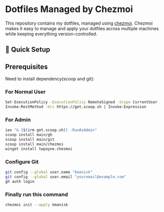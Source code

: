 # Dotfiles Managed by Chezmoi

This repository contains my dotfiles, managed using [chezmoi](https://www.chezmoi.io). Chezmoi makes it easy to manage and apply your dotfiles across multiple machines while keeping everything version-controlled.

## 🚀 Quick Setup

## Prerequisites

Need to install dependency(scoop and git):

### For Normal User
```bash
Set-ExecutionPolicy -ExecutionPolicy RemoteSigned -Scope CurrentUser
Invoke-RestMethod -Uri https://get.scoop.sh | Invoke-Expression
```
### For Admin
```bash
iex "& {$(irm get.scoop.sh)} -RunAsAdmin"
scoop install main/gh
scoop install main/git
scoop install main/chezmoi 
winget install twpayne.chezmoi
```
### Configure Git
```bash
git config --global user.name "kmanisk" 
git config --global user.email "youremail@example.com"
gh auth login
```
### Finally run this command
```bash
chezmoi init --apply kmanisk
```


